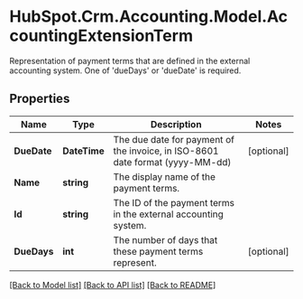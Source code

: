 # HubSpot.Crm.Accounting.Model.AccountingExtensionTerm
Representation of payment terms that are defined in the external accounting system. One of 'dueDays' or 'dueDate' is required.

## Properties

Name | Type | Description | Notes
------------ | ------------- | ------------- | -------------
**DueDate** | **DateTime** | The due date for payment of the invoice, in ISO-8601 date format (yyyy-MM-dd) | [optional] 
**Name** | **string** | The display name of the payment terms. | 
**Id** | **string** | The ID of the payment terms in the external accounting system. | 
**DueDays** | **int** | The number of days that these payment terms represent. | [optional] 

[[Back to Model list]](../README.md#documentation-for-models) [[Back to API list]](../README.md#documentation-for-api-endpoints) [[Back to README]](../README.md)

